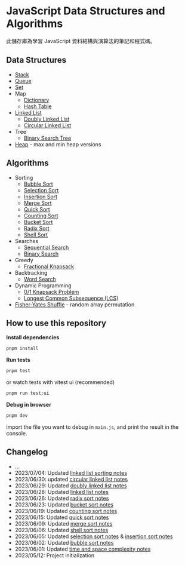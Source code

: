 # JavaScript Data Structures and Algorithms

此儲存庫為學習 JavaScript 資料結構與演算法的筆記和程式碼。

## Data Structures

- [Stack](src/data-structures/stack)
- [Queue](src/data-structures/queue)
- [Set](src/data-structures/set)
- Map
  - [Dictionary](src/data-structures/map/dictionary)
  - [Hash Table](src/data-structures/map/hash-table)
- [Linked List](src/data-structures/linked-list)
  - [Doubly Linked List](src/data-structures/linked-list/doubly-linked-list/)
  - [Circular Linked List](src/data-structures/linked-list/circular-linked-list)
- Tree
  - [Binary Search Tree](src/data-structures/tree/binary-search-tree)
- [Heap](src/data-structures/heap) - max and min heap versions

## Algorithms

- Sorting
  - [Bubble Sort](src/algorithms/sorting/bubble-sort)
  - [Selection Sort](src/algorithms/sorting/selection-sort)
  - [Insertion Sort](src/algorithms/sorting/insertion-sort)
  - [Merge Sort](src/algorithms/sorting/merge-sort)
  - [Quick Sort](src/algorithms/sorting/quick-sort)
  - [Counting Sort](src/algorithms/sorting/counting-sort)
  - [Bucket Sort](src/algorithms/sorting/bucket-sort)
  - [Radix Sort](src/algorithms/sorting/radix-sort)
  - [Shell Sort](src/algorithms/sorting/shell-sort)
- Searches
  - [Sequential Search](src/algorithms/search/sequential-search)
  - [Binary Search](src/algorithms/search/binary-search)
- Greedy
  - [Fractional Knapsack](src/algorithms/greedy/fractional-knapsack)
- Backtracking
  - [Word Search](src/algorithms/backtracking/word-search)
- Dynamic Programming
  - [0/1 Knapsack Problem](src/algorithms/dynamic-programming/knapsack-problem)
  - [Longest Common Subsequence (LCS)](src/algorithms/dynamic-programming/longest-common-subsequence)
- [Fisher-Yates Shuffle](src/algorithms/fisher-yates-shuffle) - random array permutation

## How to use this repository

**Install dependencies**

```bash
pnpm install
```

**Run tests**

```bash
pnpm test
```

or watch tests with vitest ui (recommended)

```bash
pnpm run test:ui
```

**Debug in browser**

```bash
pnpm dev
```

import the file you want to debug in `main.js`, and print the result in the console.

## Changelog

- ...
- 2023/07/04: Updated [linked list sorting notes](./src/data-structures/linked-list/sorting)
- 2023/06/30: updated [circular linked list notes](./src/data-structures/linked-list/circular-linked-list)
- 2023/06/29: Updated [doubly linked list notes](./src/data-structures/linked-list/doubly-linked-list/)
- 2023/06/28: Updated [linked list notes](./src/data-structures/linked-list/)
- 2023/06/26: Updated [radix sort notes](./src/algorithms/sorting/radix-sort/)
- 2023/06/23: Updated [bucket sort notes](./src/algorithms/sorting/bucket-sort/)
- 2023/06/19: Updated [counting sort notes](./src/algorithms/sorting/counting-sort/)
- 2023/06/15: Updated [quick sort notes](./src/algorithms/sorting/quick-sort/)
- 2023/06/09: Updated [merge sort notes](./src/algorithms/sorting/merge-sort/)
- 2023/06/06: Updated [shell sort notes](./src/algorithms/sorting/shell-sort/)
- 2023/06/05: Updated [selection sort notes](./src/algorithms/sorting/selection-sort/) & [insertion sort notes](./src/algorithms/sorting/insertion-sort/)
- 2023/06/02: Updated [bubble sort notes](./src/algorithms/sorting/bubble-sort/)
- 2023/06/01: Updated [time and space complexity notes](./src/bigO-notation-and-complexity/)
- 2023/05/12: Project initialization
